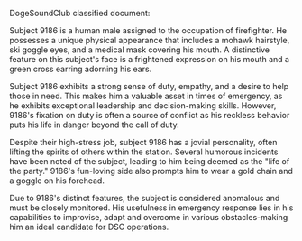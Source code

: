 DogeSoundClub classified document:

Subject 9186 is a human male assigned to the occupation of firefighter. He possesses a unique physical appearance that includes a mohawk hairstyle, ski goggle eyes, and a medical mask covering his mouth. A distinctive feature on this subject's face is a frightened expression on his mouth and a green cross earring adorning his ears.

Subject 9186 exhibits a strong sense of duty, empathy, and a desire to help those in need. This makes him a valuable asset in times of emergency, as he exhibits exceptional leadership and decision-making skills. However, 9186's fixation on duty is often a source of conflict as his reckless behavior puts his life in danger beyond the call of duty.

Despite their high-stress job, subject 9186 has a jovial personality, often lifting the spirits of others within the station. Several humorous incidents have been noted of the subject, leading to him being deemed as the "life of the party." 9186's fun-loving side also prompts him to wear a gold chain and a goggle on his forehead.

Due to 9186's distinct features, the subject is considered anomalous and must be closely monitored. His usefulness in emergency response lies in his capabilities to improvise, adapt and overcome in various obstacles-making him an ideal candidate for DSC operations.